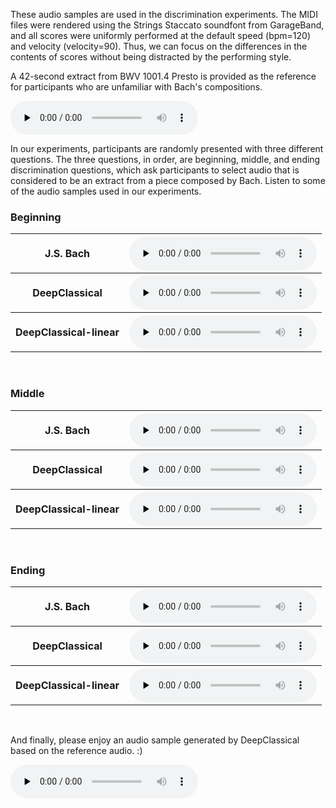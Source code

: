 These audio samples are used in the discrimination experiments. The MIDI files were rendered using the Strings Staccato soundfont from GarageBand, and all scores were uniformly performed at the default speed (bpm=120) and velocity (velocity=90). Thus, we can focus on the differences in the contents of scores without being distracted by the performing style.

A 42-second extract from BWV 1001.4 Presto is provided as the reference for participants who are unfamiliar with Bach's compositions. 

<audio id="audio" controls="" preload="none">
<source id="mp3" src="Re_Bach.mp3">
</audio>

In our experiments, participants are randomly presented with three different questions. The three questions, in order, are beginning, middle, and ending discrimination questions, which ask participants to select audio that is considered to be an extract from a piece composed by Bach. Listen to some of the audio samples used in our experiments.

### Beginning

<table>
    <tr>
        <th>J.S. Bach</th>
        <th><audio id="audio" controls="" preload="none">
            <source id="mp3" src="Q1_Bach.mp3">
            </audio></th>
    </tr>
    <tr>
        <th>DeepClassical</th>
        <th><audio id="audio" controls="" preload="none">
            <source id="mp3" src="Q1_DC.mp3">
            </audio></th>
    </tr>
    <tr>
        <th>DeepClassical-linear</th>
        <th><audio id="audio" controls="" preload="none">
            <source id="mp3" src="Q1_DCL.mp3">
            </audio></th>
    </tr>
</table>
  
<br> 
  
### Middle

<table>
    <tr>
        <th>J.S. Bach</th>
        <th><audio id="audio" controls="" preload="none">
            <source id="mp3" src="Q2_Bach.mp3">
            </audio></th>
    </tr>
    <tr>
        <th>DeepClassical</th>
        <th><audio id="audio" controls="" preload="none">
            <source id="mp3" src="Q2_DC.mp3">
            </audio></th>
    </tr>
    <tr>
        <th>DeepClassical-linear</th>
        <th><audio id="audio" controls="" preload="none">
            <source id="mp3" src="Q2_DCL.mp3">
            </audio></th>
    </tr>
</table>
  
<br>
  
### Ending

<table>
    <tr>
        <th>J.S. Bach</th>
        <th><audio id="audio" controls="" preload="none">
            <source id="mp3" src="Q3_Bach.mp3">
            </audio></th>
    </tr>
    <tr>
        <th>DeepClassical</th>
        <th><audio id="audio" controls="" preload="none">
            <source id="mp3" src="Q3_DC.mp3">
            </audio></th>
    </tr>
    <tr>
        <th>DeepClassical-linear</th>
        <th><audio id="audio" controls="" preload="none">
            <source id="mp3" src="Q3_DCL.mp3">
            </audio></th>
    </tr>
</table>
  
<br>
  
And finally, please enjoy an audio sample generated by DeepClassical based on the reference audio. :)

<audio id="audio" controls="" preload="none">
<source id="mp3" src="Re_DC.mp3">
</audio>
